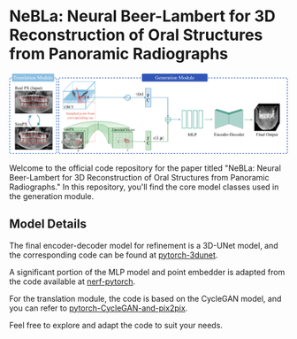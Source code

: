 # NeBLa: Neural Beer-Lambert for 3D Reconstruction of Oral Structures from Panoramic Radiographs

![NeBLa Model](./model.png) 

Welcome to the official code repository for the paper titled "NeBLa: Neural Beer-Lambert for 3D Reconstruction of Oral Structures from Panoramic Radiographs." In this repository, you'll find the core model classes used in the generation module.

## Model Details

The final encoder-decoder model for refinement is a 3D-UNet model, and the corresponding code can be found at [pytorch-3dunet](https://github.com/wolny/pytorch-3dunet).

A significant portion of the MLP model and point embedder is adapted from the code available at [nerf-pytorch](https://github.com/yenchenlin/nerf-pytorch).

For the translation module, the code is based on the CycleGAN model, and you can refer to [pytorch-CycleGAN-and-pix2pix](https://github.com/junyanz/pytorch-CycleGAN-and-pix2pix).

Feel free to explore and adapt the code to suit your needs.

